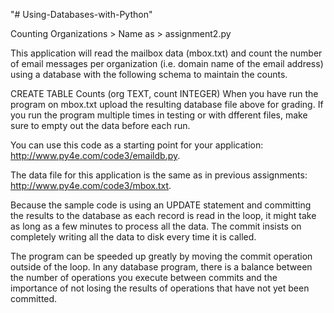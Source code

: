 "# Using-Databases-with-Python" 

Counting Organizations  > Name as > assignment2.py 

This application will read the mailbox data (mbox.txt) and count the 
number of email messages per organization (i.e. domain name of the email 
address) using a database with the following schema to maintain the counts.

CREATE TABLE Counts (org TEXT, count INTEGER)
When you have run the program on mbox.txt upload the resulting database 
file above for grading.
If you run the program multiple times in testing or with dfferent files, 
make sure to empty out the data before each run.

You can use this code as a starting point for your application: http://www.py4e.com/code3/emaildb.py.

The data file for this application is the same as in previous assignments: http://www.py4e.com/code3/mbox.txt.

Because the sample code is using an UPDATE statement and committing the 
results to the database as each record is
 read in the loop, it might take as long as a few minutes to process all
 the data. The commit insists on completely writing all the data to disk every time it is called.

The program can be speeded up greatly by moving the commit operation 
outside of the loop. In any database program, there is a balance between 
the number of operations you execute between commits and the importance 
of not losing the results of operations that have not yet been committed.